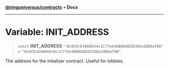 [**@ringuniversus/contracts**](../../../README.md) • **Docs**

---

# Variable: INIT_ADDRESS

> `const` **INIT_ADDRESS**: `"0x9CDcE4866634c1C77e546B8bAD26CDba18D0af88"` = `"0x9CDcE4866634c1C77e546B8bAD26CDba18D0af88"`

The address for the initalizer contract. Useful for lobbies.
